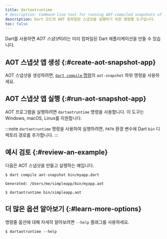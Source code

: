 ```yaml
---
title: dartaotruntime
# description: Command-line tool for running AOT-compiled snapshots of Dart code.
description: Dart 코드의 AOT 컴파일된 스냅샷을 실행하기 위한 명령줄 도구입니다.
toc: false
---
```


Dart를 사용하면 *AOT 스냅샷*이라는 미리 컴파일된 Dart 애플리케이션을 만들 수 있습니다.

## AOT 스냅샷 앱 생성 {:#create-aot-snapshot-app}

AOT 스냅샷을 생성하려면, 
[`dart compile` 명령][dart compile]의 `aot-snapshot` 하위 명령을 사용하세요.

## AOT 스냅샷 앱 실행 {:#run-aot-snapshot-app}

AOT 프로그램을 실행하려면 `dartaotruntime` 명령을 사용합니다. 
이 도구는 Windows, macOS, Linux를 지원합니다.

:::note
`dartaotruntime` 명령을 사용하여 실행하려면, 
`PATH` 환경 변수에 Dart `bin` 디렉토리 경로를 추가합니다.
:::

[dart compile]: /tools/dart-compile

## 예시 검토 {:#review-an-example}

다음은 AOT 스냅샷을 만들고 실행하는 예입니다.

```console
$ dart compile aot-snapshot bin/myapp.dart
```

```console
Generated: /Users/me/simpleapp/bin/myapp.aot
```

```console
$ dartaotruntime bin/simpleapp.aot
```

## 더 많은 옵션 알아보기 {:#learn-more-options}

명령줄 옵션에 대해 자세히 알아보려면 `--help` 플래그를 사용하세요.

```console
$ dartaotruntime --help
```
